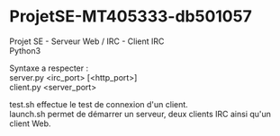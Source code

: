 # ProjetSE-MT405333-db501057
Projet SE - Serveur Web / IRC - Client IRC\
Python3

Syntaxe a respecter :\
  server.py <irc_port> [<http_port>]\
  client.py <nameserv><server_port><username>
  
test.sh effectue le test de connexion d'un client.\
launch.sh permet de démarrer un serveur, deux clients IRC ainsi qu'un client Web.

